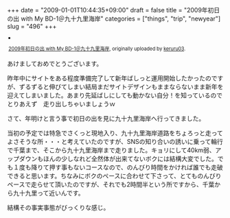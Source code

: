 +++
date = "2009-01-01T10:44:35+09:00"
draft = false
title = "2009年初日の出 with My BD-1＠九十九里海岸"
categories = ["things", "trip", "newyear"]
slug = "496"
+++

<div style="text-align: left; padding: 3px;"><a title="photo sharing" href="https://www.flickr.com/photos/keruru/3155321618/"><img style="border: solid 2px #000000;" src="https://farm4.static.flickr.com/3212/3155321618_ca43940946.jpg" alt="" /></a>

<span style="font-size: 0.8em; margin-top: 0px;"><a href="https://www.flickr.com/photos/keruru/3155321618/">2009年初日の出 with My BD-1＠九十九里海岸</a>, originally uploaded by <a href="https://www.flickr.com/people/keruru/">keruru03</a>.</span></div>
あけましておめでとうございます。

昨年中にサイトをある程度準備完了して新年ばしっと運用開始したかったのですが、ずるずると伸びてしまい結局まだサイトデザインもままならないまま新年を迎えてしまいました。あまり先延ばしにしても動かない自分！を知っているのでとりあえず　走り出しちゃいましょうｗ

さて、年明けと言う事で初日の出を見に九十九里海岸へ行ってきました。

当初の予定では特急でさくっと現地入り、九十九里海岸道路をちょろっと走ってよさそうな所・・・と考えていたのですが、SNSの知り合いの誘いに乗って輪行で千葉まで、そこから九十九里海岸まで走りました。キョリにして40km弱、アップダウンもほんの少しなれど全然体が出来てないボクには結構大変でした。でも１度も降りて押す事もないコースなので、のんびり時間をかければ誰でも走破できると思います。ちなみにボクのペースに合わせて下さって、とてものんびりペースで走らせて頂いたのですが、それでも2時間半という所ですから、千葉から九十九里って近いんです。

結構その事実事態がびっくりな感じ。
